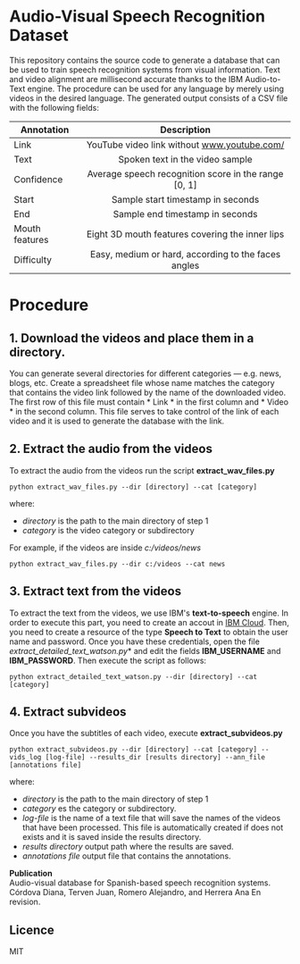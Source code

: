 # Audio-Visual Speech Recognition Dataset
This repository contains the source code to generate a database that can be used to train speech recognition systems from visual information. Text and video alignment are millisecond accurate thanks to the IBM Audio-to-Text engine.
The procedure can be used for any language by merely using videos in the desired language.
The generated output consists of a CSV file with the following fields:

| Annotation        | Description | 
| ------------- |:-------------:|
| Link          | YouTube video link without www.youtube.com/ |
| Text          | Spoken text in the video sample       |
| Confidence    | Average speech recognition score in the range [0, 1]   |
| Start         | Sample start timestamp in seconds                 |
| End           | Sample end timestamp in seconds      |
| Mouth features| Eight 3D mouth features covering the inner lips        |
| Difficulty    | Easy, medium or hard, according to the faces angles        |


# Procedure

## 1. Download the videos and place them in a directory.
You can generate several directories for different categories — e.g. news, blogs, etc.
Create a spreadsheet file whose name matches the category that contains the video link followed by the name of the downloaded video. The first row of this file must contain * Link * in the first column and * Video * in the second column. This file serves to take control of the link of each video
and it is used to generate the database with the link.


## 2. Extract the audio from the videos
To extract the audio from the videos run the script **extract_wav_files.py**
```
python extract_wav_files.py --dir [directory] --cat [category]
```
where:
- *directory* is the path to the main directory of step 1
- *category* is the video category or subdirectory 

For example, if the videos are inside *c:/videos/news* 
```
python extract_wav_files.py --dir c:/videos --cat news
```

## 3. Extract text from the videos
To extract the text from the videos, we use IBM's **text-to-speech** engine.
In order to execute this part, you need to create an accout in [IBM Cloud](https://idaas.iam.ibm.com/idaas/mtfim/sps/authsvc?PolicyId=urn:ibm:security:authentication:asf:basicldapuser). 
Then, you need to create a resource of the type **Speech to Text** to obtain the user name and password.
Once you have these credentials, open the file *extract_detailed_text_watson.py** and edit the fields  **IBM_USERNAME** and **IBM_PASSWORD**. Then execute the script as follows:
```
python extract_detailed_text_watson.py --dir [directory] --cat [category]
```

## 4. Extract subvideos
Once you have the subtitles of each video, execute **extract_subvideos.py**
```
python extract_subvideos.py --dir [directory] --cat [category] --vids_log [log-file] --results_dir [results directory] --ann_file [annotations file]
```
where:
- *directory* is the path to the main directory of step 1
- *category* es the category or subdirectory. 
- *log-file* is the name of a text file that will save the names of the videos that have been processed. This file is automatically created if does not exists and it is saved inside the results directory.
- *results directory* output path where the results are saved.
- *annotations file* output file that contains the annotations.

**Publication**  
Audio-visual database for Spanish-based speech recognition systems.   
Córdova Diana, Terven Juan, Romero Alejandro, and Herrera Ana
En revision.

Licence
----

MIT
